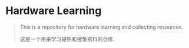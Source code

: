 # Hardware Learning

> This is a repository for hardware learning and collecting resources.
>
> 这是一个用来学习硬件和搜集资料的仓库.

